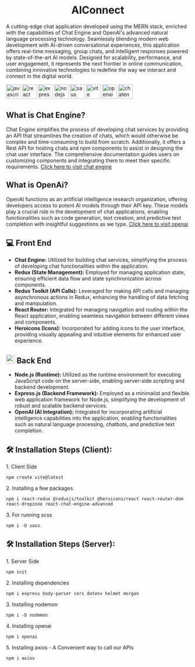 <h1 align="center" id="title">AIConnect</h1>

<p>A cutting-edge chat application developed using the MERN stack, enriched with the capabilities of Chat Engine and OpenAI's advanced natural language processing technology. Seamlessly blending modern web development with AI-driven conversational experiences, this application offers real-time messaging, group chats, and intelligent responses powered by state-of-the-art AI models. Designed for scalability, performance, and user engagement, it represents the next frontier in online communication, combining innovative technologies to redefine the way we interact and connect in the digital world.
</p>
<div align="left">
  <img src="https://img.shields.io/badge/JavaScript-F7DF1E?logo=javascript&logoColor=black&style=for-the-badge" height="40" alt="javascript logo"  />
  <img src="https://img.shields.io/badge/React-61DAFB?logo=react&logoColor=black&style=for-the-badge" height="40" alt="react logo"  />
  <img src="https://img.shields.io/badge/Express-000000?logo=express&logoColor=white&style=for-the-badge" height="40" alt="express logo"  />
  <img src="https://img.shields.io/badge/Node.js-339933?logo=nodedotjs&logoColor=white&style=for-the-badge" height="40" alt="nodejs logo"  />
  <img src="https://img.shields.io/badge/Sass-CC6699?logo=sass&logoColor=black&style=for-the-badge" height="40" alt="sass logo"  />
  <img src="https://img.shields.io/badge/vite-%23646CFF.svg?style=for-the-badge&logo=vite&logoColor=white" height="40" alt="vite logo" />  
  <img src="https://img.shields.io/badge/OPENAI-black?style=for-the-badge&logo=openai&logoColor=white&color=black" height="40" alt="openai logo" />
  <img src="https://img.shields.io/badge/ChatEngine-black?style=for-the-badge&logoColor=white&color=blue" height="40" alt="chatengine logo" />
</div>

<h2>What is Chat Engine?</h2>
<p>Chat Engine simplifies the process of developing chat services by providing an API that streamlines the creation of chats, which would otherwise be complex and time-consuming to build from scratch. Additionally, it offers a Rest API for hosting chats and npm components to assist in designing the chat user interface. The comprehensive documentation guides users on customizing components and integrating them to meet their specific requirements. <a href="https://chatengine.io/">Click here to visit chat engine</a></p>

<h2>What is OpenAi?</h2>
<p>OpenAI functions as an artificial intelligence research organization, offering developers access to potent AI models through their API key. These models play a crucial role in the development of chat applications, enabling functionalities such as code generation, text creation, and predictive text completion with insightful suggestions as we type. <a href="https://openai.com/">Click here to visit openai</a> </p>

<h2>‍💻 Front End</h2>
<ul>
  <li><strong>Chat Engine:</strong> Utilized for building chat services, simplifying the process of developing chat functionalities within the application.</li>
  <li><strong>Redux (State Management):</strong> Employed for managing application state, ensuring efficient data flow and state synchronization across components.</li>
  <li><strong>Redux Toolkit (API Calls):</strong> Leveraged for making API calls and managing asynchronous actions in Redux, enhancing the handling of data fetching and manipulation.</li>
  <li><strong>React Router:</strong> Integrated for managing navigation and routing within the React application, enabling seamless navigation between different views and components.</li>
  <li><strong>Heroicons (Icons):</strong> Incorporated for adding icons to the user interface, providing visually appealing and intuitive elements for enhanced user experience.</li>
</ul>


<h2><img style="cursor:text"src="https://st4.depositphotos.com/18664664/20980/v/450/depositphotos_209802376-stock-illustration-server-icon-vector-isolated-white.jpg" height="24"/> Back End</h2>
<ul>
  <li><strong>Node.js (Runtime):</strong> Utilized as the runtime environment for executing JavaScript code on the server-side, enabling server-side scripting and backend development.</li>
  <li><strong>Express.js (Backend Framework):</strong> Employed as a minimalist and flexible web application framework for Node.js, simplifying the development of robust and scalable backend services.</li>
  <li><strong>OpenAI (AI Integration):</strong> Integrated for incorporating artificial intelligence capabilities into the application, enabling functionalities such as natural language processing, chatbots, and predictive text completion.</li>
</ul>


<h2>🛠️ Installation Steps (Client):</h2>

<p>1. Client Side</p>

```
npm create vite@latest
```

<p>2. Installing a few packages</p>

```
npm i react-redux @reduxjs/toolkit @heroicons/react react-router-dom react-dropzone react-chat-engine-advanced
```

<p>3. For running scss</p>

```
npm i -D sass
```


<h2>🛠️ Installation Steps (Server):</h2>

<p>1. Server Side</p>

```
npm init
```

<p>2. Installing dependencies</p>

```
npm i express body-parser cors dotenv helmet morgan  
```

<p>3. Installing nodemon</p>

```
npm i -D nodemon
```

<p>4. Installing openai</p>

```
npm i openai
```

<p>5. Installing axios - A Convenient way to call our APIs</p>

```
npm i axios
```
